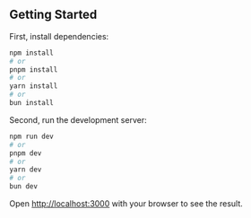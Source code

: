 ## Getting Started

First, install dependencies:

```bash
npm install
# or
pnpm install
# or
yarn install
# or
bun install
```

Second, run the development server:

```bash
npm run dev
# or
pnpm dev
# or
yarn dev
# or
bun dev
```

Open [http://localhost:3000](http://localhost:3000) with your browser to see the result.
